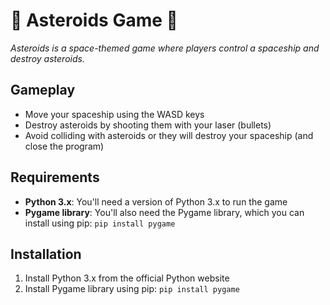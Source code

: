 🚀 **Asteroids Game** 🚀
================

*Asteroids is a space-themed game where players control a spaceship and destroy asteroids.*

**Gameplay**
-----------

* Move your spaceship using the WASD keys
* Destroy asteroids by shooting them with your laser (bullets)
* Avoid colliding with asteroids or they will destroy your spaceship (and close the program)

**Requirements**
---------------

* **Python 3.x**: You'll need a version of Python 3.x to run the game
* **Pygame library**: You'll also need the Pygame library, which you can install using pip: `pip install pygame`

**Installation**
------------

1. Install Python 3.x from the official Python website
2. Install Pygame library using pip: `pip install pygame`
